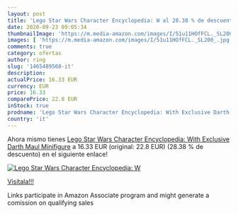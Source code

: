 ```yaml
---
layout: post
title: 'Lego Star Wars Character Encyclopedia: W al 28.38 % de descuento'
date: 2020-09-23 09:05:34
thumbnailImage: 'https://m.media-amazon.com/images/I/51u11HOfFCL._SL200_.jpg'
images: [ 'https://m.media-amazon.com/images/I/51u11HOfFCL._SL200_.jpg' ]
comments: true
category: ofertas
author: ring
slug: '1465489568-it'
description:
actualPrice: 16.33 EUR
currency: EUR
price: 16.33
comparePrice: 22.8 EUR
inStock: true
prodname: 'Lego Star Wars Character Encyclopedia: With Exclusive Darth Maul Minifigure'
country: 'it'
---
```


Ahora mismo tienes [Lego Star Wars Character Encyclopedia: With Exclusive Darth Maul Minifigure](https://www.amazon.it/dp/1465489568/?tag=tolees00-21) a 16.33 EUR (original: 22.8 EUR) (28.38 %  de descuento) en el siguiente enlace!

[![Lego Star Wars Character Encyclopedia: W](https://m.media-amazon.com/images/I/51u11HOfFCL._SL200_.jpg)](https://www.amazon.it/dp/1465489568/?tag=tolees00-21)

[Visítala!!!](https://www.amazon.it/dp/1465489568/?tag=tolees00-21)

Links participate in Amazon Associate program and might generate a comission on qualifying sales
